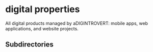 # digital properties

All digital products managed by aDIGINTROVERT: mobile apps, web applications, and website projects.

## Subdirectories
